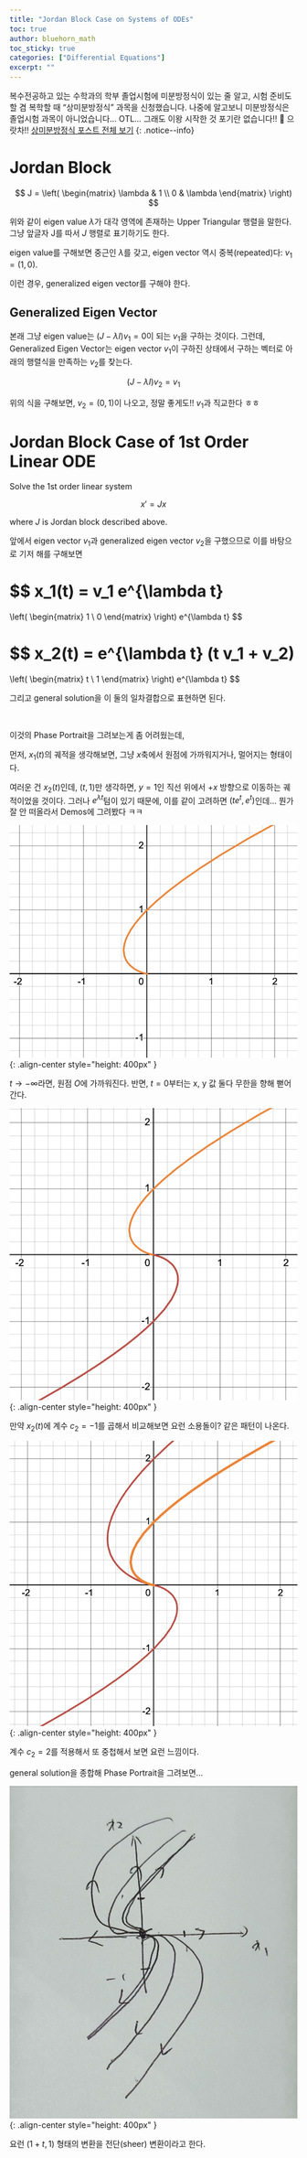 ```yaml
---
title: "Jordan Block Case on Systems of ODEs"
toc: true
author: bluehorn_math
toc_sticky: true
categories: ["Differential Equations"]
excerpt: ""
---
```


복수전공하고 있는 수학과의 학부 졸업시험에 미분방정식이 있는 줄 알고, 시험 준비도 할 겸 복학할 때 “상미분방정식” 과목을 신청했습니다. 나중에 알고보니 미분방정식은 졸업시험 과목이 아니었습니다… OTL… 그래도 이왕 시작한 것 포기란 없습니다!! 💪 으랏차!!
[상미분방정식 포스트 전체 보기](/categories/ordinary-differential-equations)
{: .notice--info}

# Jordan Block

$$
J = \left(
\begin{matrix}
\lambda & 1 \\
0 & \lambda
\end{matrix}
\right)
$$

위와 같이 eigen value $\lambda$가 대각 영역에 존재하는 Upper Triangular 행렬을 말한다. 그냥 앞글자 J를 따서 $J$ 행렬로 표기하기도 한다.

eigen value를 구해보면 중근인 $\lambda$를 갖고, eigen vector 역시 중복(repeated)다: $v_1 = (1, 0)$.

이런 경우, generalized eigen vector를 구해야 한다.

## Generalized Eigen Vector

본래 그냥 eigen value는 $(J - \lambda I) v_1 = 0$이 되는 $v_1$을 구하는 것이다. 그런데, Generalized Eigen Vector는 eigen vector $v_1$이 구하진 상태에서 구하는 벡터로 아래의 행렬식을 만족하는 $v_2$를 찾는다.

$$
(J - \lambda I) v_2 = v_1
$$

위의 식을 구해보면, $v_2 = (0, 1)$이 나오고, 정말 좋게도!! $v_1$과 직교한다 ㅎㅎ

# Jordan Block Case of 1st Order Linear ODE

<div class="problem" markdown="1">

Solve the 1st order linear system

$$
x' = J x
$$

where $J$ is Jordan block described above.

</div>

<div class="proof" markdown="1">

앞에서 eigen vector $v_1$과 generalized eigen vector $v_2$을 구했으므로 이를 바탕으로 기저 해를 구해보면

$$
x_1(t) = v_1 e^{\lambda t}
=
\left(
\begin{matrix}
1 \\
0
\end{matrix}
\right)
e^{\lambda t}
$$

$$
x_2(t) =
e^{\lambda t} (t v_1 + v_2)
=
\left(
\begin{matrix}
t \\
1
\end{matrix}
\right)
e^{\lambda t}
$$

그리고 general solution을 이 둘의 일차결합으로 표현하면 된다.

<br/>

이것의 Phase Portrait을 그려보는게 좀 어려웠는데,

먼저, $x_1(t)$의 궤적을 생각해보면, 그냥 $x$축에서 원점에 가까워지거나, 멀어지는 형태이다.

여러운 건 $x_2(t)$인데, $(t, 1)$만 생각하면, $y=1$인 직선 위에서 $+x$ 방향으로 이동하는 궤적이었을 것이다. 그러나 $e^{\lambda t}$텀이 있기 때문에, 이를 같이 고려하면 $(t e^t, e^t)$인데... 뭔가 잘 안 떠올라서 Demos에 그려봤다 ㅋㅋ

![](/images/mathematics/ordinary-differential-equations/demos-jordan-portrait-1.png){: .align-center style="height: 400px" }

$t \rightarrow -\infty$라면, 원점 $O$에 가까워진다. 반면, $t = 0$부터는 x, y 값 둘다 무한을 향해 뻗어간다.

![](/images/mathematics/ordinary-differential-equations/demos-jordan-portrait-2.png){: .align-center style="height: 400px" }

만약 $x_2(t)$에 계수 $c_2 = -1$를 곱해서 비교해보면 요런 소용돌이? 같은 패턴이 나온다.

![](/images/mathematics/ordinary-differential-equations/demos-jordan-portrait-3.png){: .align-center style="height: 400px" }

계수 $c_2 = 2$를 적용해서 또 중첩해서 보면 요런 느낌이다.

general solution을 종합해 Phase Portrait을 그려보면...

![](/images/mathematics/ordinary-differential-equations/jordan-block-phase-portrait.jpeg){: .align-center style="height: 400px" }

요런 $(1 + t, 1)$ 형태의 변환을 전단(sheer) 변환이라고 한다.

</div>

